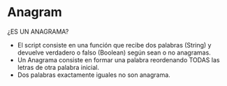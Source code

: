 # Anagram

¿ES UN ANAGRAMA?
 
 * El script consiste en una función que recibe dos palabras (String) y devuelve verdadero o falso (Boolean) según sean o no anagramas.
 * Un Anagrama consiste en formar una palabra reordenando TODAS las letras de otra palabra inicial.
 * Dos palabras exactamente iguales no son anagrama.
 
